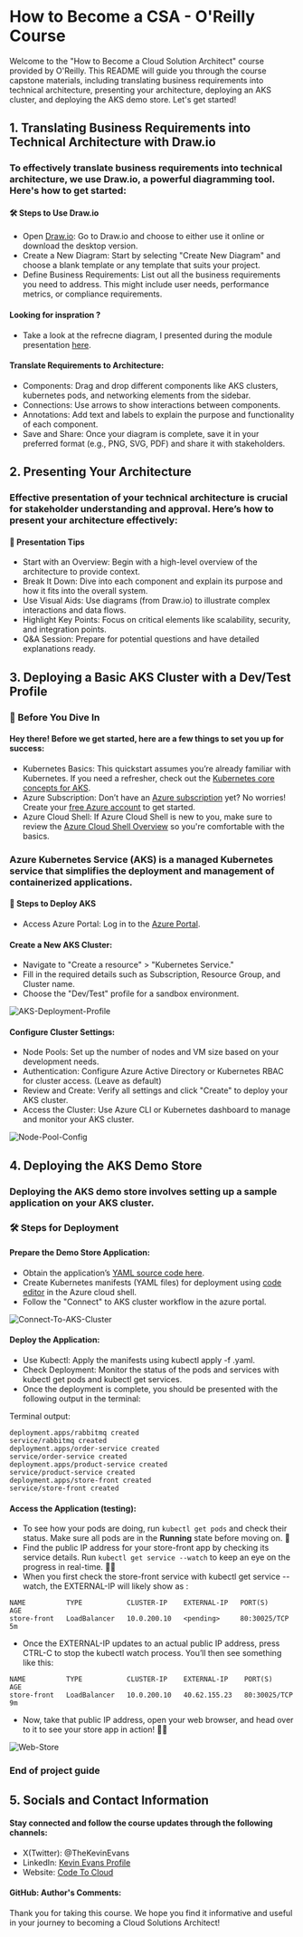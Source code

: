 # How to Become a CSA - O'Reilly Course

Welcome to the "How to Become a Cloud Solution Architect" course provided by O'Reilly. This README will guide you through the course capstone materials, including translating business requirements into technical architecture, presenting your architecture, deploying an AKS cluster, and deploying the AKS demo store. Let's get started!

## 1. Translating Business Requirements into Technical Architecture with Draw.io

### To effectively translate business requirements into technical architecture, we use Draw.io, a powerful diagramming tool. Here's how to get started:

#### 🛠️ Steps to Use Draw.io

- Open [Draw.io](www.draw.io): Go to Draw.io and choose to either use it online or download the desktop version.
- Create a New Diagram: Start by selecting "Create New Diagram" and choose a blank template or any template that suits your project.
- Define Business Requirements: List out all the business requirements you need to address. This might include user needs, performance metrics, or compliance requirements.

#### Looking for inspration ?
- Take a look at the refrecne diagram, I presented during the module presentation [here](./Capstone.drawio.png).

#### Translate Requirements to Architecture:

- Components: Drag and drop different components like AKS clusters, kubernetes pods, and networking elements from the sidebar.
- Connections: Use arrows to show interactions between components.
- Annotations: Add text and labels to explain the purpose and functionality of each component.
- Save and Share: Once your diagram is complete, save it in your preferred format (e.g., PNG, SVG, PDF) and share it with stakeholders.

## 2. Presenting Your Architecture

### Effective presentation of your technical architecture is crucial for stakeholder understanding and approval. Here’s how to present your architecture effectively:

#### 🎤 Presentation Tips
- Start with an Overview: Begin with a high-level overview of the architecture to provide context.
- Break It Down: Dive into each component and explain its purpose and how it fits into the overall system.
- Use Visual Aids: Use diagrams (from Draw.io) to illustrate complex interactions and data flows.
- Highlight Key Points: Focus on critical elements like scalability, security, and integration points.
- Q&A Session: Prepare for potential questions and have detailed explanations ready.

## 3. Deploying a Basic AKS Cluster with a Dev/Test Profile

### 🚀 Before You Dive In

#### Hey there! Before we get started, here are a few things to set you up for success:

- Kubernetes Basics: This quickstart assumes you’re already familiar with Kubernetes. If you need a refresher, check out the [Kubernetes core concepts for AKS](https://learn.microsoft.com/en-us/azure/aks/concepts-clusters-workloads).
- Azure Subscription: Don’t have an [Azure subscription](https://learn.microsoft.com/en-us/azure/developer/#understanding-accounts-subscriptions-and-billing) yet? No worries! Create your [free Azure account](https://azure.microsoft.com/free/?ref=microsoft.com&utm_source=microsoft.com&utm_medium=docs&utm_campaign=visualstudio) to get started.
- Azure Cloud Shell: If Azure Cloud Shell is new to you, make sure to review the [Azure Cloud Shell Overview](https://learn.microsoft.com/en-us/azure/cloud-shell/overview) so you're comfortable with the basics.

### Azure Kubernetes Service (AKS) is a managed Kubernetes service that simplifies the deployment and management of containerized applications.

#### 🚀 Steps to Deploy AKS

- Access Azure Portal: Log in to the [Azure Portal](https://portal.azure.com).
#### Create a New AKS Cluster:
- Navigate to "Create a resource" > "Kubernetes Service."
- Fill in the required details such as Subscription, Resource Group, and Cluster name.
- Choose the "Dev/Test" profile for a sandbox environment.

![AKS-Deployment-Profile](./assets/cluster-basics.png)

#### Configure Cluster Settings:
- Node Pools: Set up the number of nodes and VM size based on your development needs.
- Authentication: Configure Azure Active Directory or Kubernetes RBAC for cluster access. (Leave as default)
- Review and Create: Verify all settings and click "Create" to deploy your AKS cluster.
- Access the Cluster: Use Azure CLI or Kubernetes dashboard to manage and monitor your AKS cluster.

![Node-Pool-Config](./assets/node-pool-linux.png)

## 4. Deploying the AKS Demo Store

### Deploying the AKS demo store involves setting up a sample application on your AKS cluster.

### 🛠️ Steps for Deployment

#### Prepare the Demo Store Application:
- Obtain the application’s [YAML source code here](aks-store-quickstart.yaml).
- Create Kubernetes manifests (YAML files) for deployment using [code editor](https://learn.microsoft.com/en-us/azure/cloud-shell/using-cloud-shell-editor) in the Azure cloud shell.
- Follow the "Connect" to AKS cluster workflow in the azure portal.

![Connect-To-AKS-Cluster](./assets/aks-cluster-connect.png)

#### Deploy the Application:

- Use Kubectl: Apply the manifests using kubectl apply -f <manifest-file>.yaml.
- Check Deployment: Monitor the status of the pods and services with kubectl get pods and kubectl get services.
- Once the deployment is complete, you should be presented with the following output in the terminal:

Terminal output:

```
deployment.apps/rabbitmq created
service/rabbitmq created
deployment.apps/order-service created
service/order-service created
deployment.apps/product-service created
service/product-service created
deployment.apps/store-front created
service/store-front created
```

#### Access the Application (testing):

- To see how your pods are doing, run `kubectl get pods` and check their status. Make sure all pods are in the **Running** state before moving on. 🚀
- Find the public IP address for your store-front app by checking its service details. Run `kubectl get service --watch` to keep an eye on the progress in real-time. 🚀📡
- When you first check the store-front service with kubectl get service --watch, the EXTERNAL-IP will likely show as <pending>:

```
NAME          TYPE           CLUSTER-IP    EXTERNAL-IP   PORT(S)        AGE
store-front   LoadBalancer   10.0.200.10   <pending>     80:30025/TCP   5m
```

- Once the EXTERNAL-IP updates to an actual public IP address, press CTRL-C to stop the kubectl watch process. You’ll then see something like this:

```
NAME          TYPE           CLUSTER-IP    EXTERNAL-IP    PORT(S)        AGE
store-front   LoadBalancer   10.0.200.10   40.62.155.23   80:30025/TCP   9m
```

- Now, take that public IP address, open your web browser, and head over to it to see your store app in action! 🚀🌐

![Web-Store](./assets/store-application.png)


### End of project guide

## 5. Socials and Contact Information

#### Stay connected and follow the course updates through the following channels:

- X(Twitter): @TheKevinEvans
- LinkedIn: [Kevin Evans Profile](https://www.linkedin.com/in/kevinevans01/)
- Website: [Code To Cloud](https://codetocloud.io)

#### GitHub: Author's Comments:
Thank you for taking this course. We hope you find it informative and useful in your journey to becoming a Cloud Solutions Architect!
